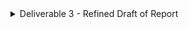 <details><summary>Deliverable 3 - Refined Draft of Report</summary>
<p>

The rough draft of the report should be refined and more sections completed from the initial rough draft. Remember to follow the specific requirements

1. Cover page - project name; team members names, year, email; page numbers
2. Introduction -  project goal & overview; what is the big picture/impact 
3. Base Analysis - answers to at least 3-4 of the key questions
4. Extension Analysis - overview of the team’s extension idea and why they chose it; answers to 2-3 key questions
5. Attempt to answer as many overarching project questions as possible (should have at least 4 answered)
6. All visualizations must be labeled properly (x-axis, y-axis,) and have a description below the figure explaining what it means. 
7. Team members must indicate in the report where they contributed work. 
8. Submit any new code since Deliverable 2 as a PR to your team’s branch on github. (Add your PM and TE as reviewers!)
9. Submit draft to google drive and gradescope

</p>
</details>